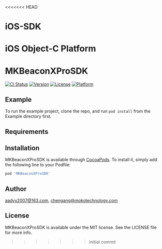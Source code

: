 <<<<<<< HEAD
# iOS-SDK
iOS Object-C Platform
=======
# MKBeaconXProSDK

[![CI Status](https://img.shields.io/travis/aadyx2007@163.com/MKBeaconXProSDK.svg?style=flat)](https://travis-ci.org/aadyx2007@163.com/MKBeaconXProSDK)
[![Version](https://img.shields.io/cocoapods/v/MKBeaconXProSDK.svg?style=flat)](https://cocoapods.org/pods/MKBeaconXProSDK)
[![License](https://img.shields.io/cocoapods/l/MKBeaconXProSDK.svg?style=flat)](https://cocoapods.org/pods/MKBeaconXProSDK)
[![Platform](https://img.shields.io/cocoapods/p/MKBeaconXProSDK.svg?style=flat)](https://cocoapods.org/pods/MKBeaconXProSDK)

## Example

To run the example project, clone the repo, and run `pod install` from the Example directory first.

## Requirements

## Installation

MKBeaconXProSDK is available through [CocoaPods](https://cocoapods.org). To install
it, simply add the following line to your Podfile:

```ruby
pod 'MKBeaconXProSDK'
```

## Author

aadyx2007@163.com, chengang@mokotechnology.com

## License

MKBeaconXProSDK is available under the MIT license. See the LICENSE file for more info.
>>>>>>> Initial commit
